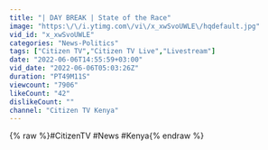 ```yaml
---
title: "| DAY BREAK | State of the Race"
image: "https:\/\/i.ytimg.com\/vi\/x_xwSvoUWLE\/hqdefault.jpg"
vid_id: "x_xwSvoUWLE"
categories: "News-Politics"
tags: ["Citizen TV","Citizen TV Live","Livestream"]
date: "2022-06-06T14:55:59+03:00"
vid_date: "2022-06-06T05:03:26Z"
duration: "PT49M11S"
viewcount: "7906"
likeCount: "42"
dislikeCount: ""
channel: "Citizen TV Kenya"
---
```

{% raw %}#CitizenTV #News #Kenya{% endraw %}

